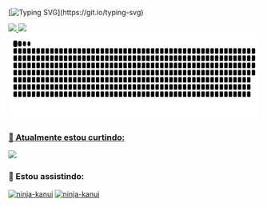 [![Typing SVG](https://readme-typing-svg.demolab.com?font=Mulish&size=30&pause=1000&color=19F73B&width=600&lines=E+ai+blz%2C+meu+nome+e+Gladson.;Seja+bem+vindo+ao+meu+perfil+Github.)](https://git.io/typing-svg)

<div>
  <a href="https://github.com/gladson">
  <img height="180em" src="https://github-readme-stats.vercel.app/api?username=gladson&show_icons=true&theme=dracula&include_all_commits=true&count_private=true"/>
  <img height="180em" src="https://github-readme-stats.vercel.app/api/top-langs/?username=gladson&layout=compact&langs_count=7&theme=dracula&count_private=true"/>
  <img height="173em" src="https://raw.githubusercontent.com/gladson/gladson/main/github-gladson-contribution.svg"/>
</div>


  <!-- 
  ### 👀 Estou interessado em:
  <a href="https://www.linkedin.com/in/gladson-s-brito/">
    <img height="30em" src="https://img.shields.io/badge/LinkedIn-0077B5?style=for-the-badge&logo=linkedin&logoColor=white"/>
  </a>
  <a href="https://github.com/gladson/">
    <img height="30em" src="https://img.shields.io/badge/GitHub-100000?style=for-the-badge&logo=github&logoColor=white"/>
  </a>
  -->
  ### 🌱 Atualmente estou curtindo:
  <a href="#">
    <img height="30em" src="https://img.shields.io/badge/Go-00ADD8?style=for-the-badge&logo=go&logoColor=white"/>
  </a>
  <!-- 
  <a href="#">
    <img height="30em" src="https://img.shields.io/badge/Rust-100000?style=for-the-badge&logo=rust&logoColor=white"/>
  </a>
  -->
  
  ### 👀 Estou assistindo:
  [![ninja-kanui](https://img.youtube.com/vi/90whRiEwxnU/0.jpg)](https://www.youtube.com/watch?v=90whRiEwxnU)
  [![ninja-kanui](https://img.youtube.com/vi/ujv2fLp3lU8/0.jpg)](https://www.youtube.com/watch?v=ujv2fLp3lU8)
  
<!---  
  ### 💞️ Estou procurando colaborar em:
  <a href="url">link text</a>
  
  ### 📫 Como chegar até mim:
  <a href="url">link text</a>


gladson/gladson is a ✨ special ✨ repository because its `README.md` (this file) appears on your GitHub profile.
You can click the Preview link to take a look at your changes.
--->

